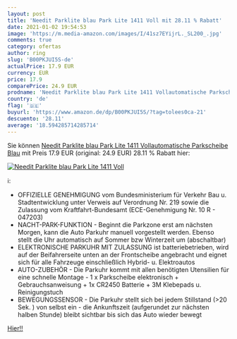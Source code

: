 ```yaml
---
layout: post
title: 'Needit Parklite blau Park Lite 1411 Voll mit 28.11 % Rabatt'
date: 2021-01-02 19:54:53
image: 'https://m.media-amazon.com/images/I/41sz7EYijrL._SL200_.jpg'
comments: true
category: ofertas
author: ring
slug: 'B00PKJUI5S-de'
actualPrice: 17.9 EUR
currency: EUR
price: 17.9
comparePrice: 24.9 EUR
prodname: 'Needit Parklite blau Park Lite 1411 Vollautomatische Parkscheibe  Blau'
country: 'de'
flag: '🇩🇪'
buyurl: 'https://www.amazon.de/dp/B00PKJUI5S/?tag=tolees0ca-21'
descuento: '28.11'
average: '18.594285714285714'
---
```


Sie können [Needit Parklite blau Park Lite 1411 Vollautomatische Parkscheibe  Blau](https://www.amazon.de/dp/B00PKJUI5S/?tag=tolees0ca-21) mit Preis 17.9 EUR (original: 24.9 EUR) 28.11 % Rabatt hier:

[![Needit Parklite blau Park Lite 1411 Voll](https://m.media-amazon.com/images/I/41sz7EYijrL._SL200_.jpg)](https://www.amazon.de/dp/B00PKJUI5S/?tag=tolees0ca-21)

ℹ️:

- OFFIZIELLE GENEHMIGUNG vom Bundesministerium für Verkehr Bau u. Stadtentwicklung unter Verweis auf Verordnung Nr. 219 sowie die Zulassung vom Kraftfahrt-Bundesamt (ECE-Genehmigung Nr. 10 R - 047203)
- NACHT-PARK-FUNKTION - Beginnt die Parkzone erst am nächsten Morgen, kann die Auto Parkuhr manuell vorgestellt werden. Ebenso stellt die Uhr automatisch auf Sommer bzw Winterzeit um (abschaltbar)
- ELEKTRONISCHE PARKUHR MIT ZULASSUNG ist batteriebetrieben, wird auf der Beifahrerseite unten an der Frontscheibe angebracht und eignet sich für alle Fahrzeuge einschließlich Hybrid- u. Elektroautos
- AUTO-ZUBEHÖR - Die Parkuhr kommt mit allen benötigten Utensilien für eine schnelle Montage - 1 x Parkscheibe elektronisch + Gebrauchsanweisung + 1x CR2450 Batterie + 3M Klebepads u. Reinigungstuch
- BEWEGUNGSSENSOR - Die Parkuhr stellt sich bei jedem Stillstand (>20 Sek. ) von selbst ein - die Ankunftszeit (aufgerundet zur nächsten halben Stunde) bleibt sichtbar bis sich das Auto wieder bewegt

[Hier!!](https://www.amazon.de/dp/B00PKJUI5S/?tag=tolees0ca-21)
